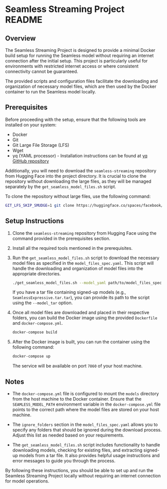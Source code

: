 # Seamless Streaming Project README

## Overview

The Seamless Streaming Project is designed to provide a minimal Docker build setup for running the Seamless model without requiring an internet connection after the initial setup. This project is particularly useful for environments with restricted internet access or where consistent connectivity cannot be guaranteed.

The provided scripts and configuration files facilitate the downloading and organization of necessary model files, which are then used by the Docker container to run the Seamless model locally.

## Prerequisites

Before proceeding with the setup, ensure that the following tools are installed on your system:

- Docker
- Git
- Git Large File Storage (LFS)
- Wget
- yq (YAML processor) - Installation instructions can be found at [yq GitHub repository](https://github.com/mikefarah/yq)

Additionally, you will need to download the `seamless-streaming` repository from Hugging Face into the project directory. It is crucial to clone the repository without downloading the large files, as they will be managed separately by the `get_seamless_model_files.sh` script.

To clone the repository without large files, use the following command:

```bash
GIT_LFS_SKIP_SMUDGE=1 git clone https://huggingface.co/spaces/facebook/seamless-streaming
```

## Setup Instructions

1. Clone the `seamless-streaming` repository from Hugging Face using the command provided in the prerequisites section.

2. Install all the required tools mentioned in the prerequisites.

3. Run the `get_seamless_model_files.sh` script to download the necessary model files as specified in the `model_files_spec.yaml`. This script will handle the downloading and organization of model files into the appropriate directories.

   ```bash
   ./get_seamless_model_files.sh --model_yaml path/to/model_files_spec.yaml [--model_tar path/to/SeamlessExpressive.tar.tar]
   ```

   If you have a tar file containing signed-up models (e.g., `SeamlessExpressive.tar.tar`), you can provide its path to the script using the `--model_tar` option.

4. Once all model files are downloaded and placed in their respective folders, you can build the Docker image using the provided `Dockerfile` and `docker-compose.yml`.

   ```bash
   docker-compose build
   ```

5. After the Docker image is built, you can run the container using the following command:

   ```bash
   docker-compose up
   ```

   The service will be available on port `7860` of your host machine.

## Notes

- The `docker-compose.yml` file is configured to mount the `models` directory from the host machine to the Docker container. Ensure that the `SEAMLESS_MODEL_PATH` environment variable in the `docker-compose.yml` file points to the correct path where the model files are stored on your host machine.

- The `ignore_folders` section in the `model_files_spec.yaml` allows you to specify any folders that should be ignored during the download process. Adjust this list as needed based on your requirements.

- The `get_seamless_model_files.sh` script includes functionality to handle downloading models, checking for existing files, and extracting signed-up models from a tar file. It also provides helpful usage instructions and error messages to guide you through the process.

By following these instructions, you should be able to set up and run the Seamless Streaming Project locally without requiring an internet connection for model operations.